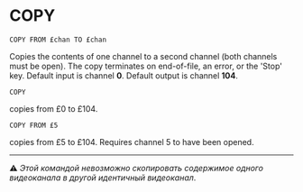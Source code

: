 # COPY

`COPY FROM £chan TO £chan`

Copies the contents of one channel to a second channel (both channels must be open). The copy terminates on end-of-file, an error, or the 'Stop' key. Default input is channel **0**. Default output is channel **104**.

`COPY`

copies from £0 to £104.

`COPY FROM £5`

copies from £5 to £104. Requires channel 5 to have been opened.

----

⚠ *Этой командой невозможно скопировать содержимое одного видеоканала в другой идентичный видеоканал*.
